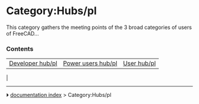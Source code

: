 # Category:Hubs/pl
This category gathers the meeting points of the 3 broad categories of users of FreeCAD\...

### Contents

|     |     |     |
| --- | --- | --- |
| [Developer hub/pl](Developer_hub/pl.md) | [Power users hub/pl](Power_users_hub/pl.md) | [User hub/pl](User_hub/pl.md) |
|



---
⏵ [documentation index](../README.md) > Category:Hubs/pl
